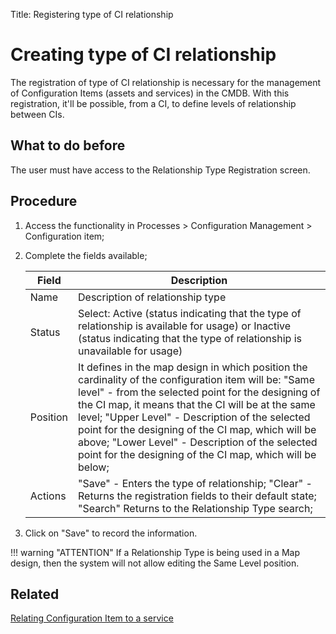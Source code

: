 Title: Registering type of CI relationship

# Creating type of CI relationship

The registration of type of CI relationship is necessary for the management of Configuration Items (assets and services) in the CMDB. 
With this registration, it'll be possible, from a CI, to define levels of relationship between CIs.

## What to do before
The user must have access to the Relationship Type Registration screen.

## Procedure

1. Access the functionality in Processes > Configuration Management > Configuration item;

2. Complete the fields available;

    | Field | Description |
    |-------|-----------|
    | Name | Description of relationship type|
    | Status | Select: Active (status indicating that the type of relationship is available for usage) or Inactive  (status indicating that the type of relationship is unavailable for usage)|
    | Position | It defines in the map design in which position the cardinality of the configuration item will be: "Same level" - from  the selected point for the designing of the CI map, it means that the CI will be at the same level; "Upper Level" - Description of the selected point for the designing of the CI map, which will be above; "Lower Level" - Description of the selected point for the designing of the CI map, which will be below;|
    | Actions | "Save" - Enters the type of relationship; "Clear" - Returns the registration fields to their default state; "Search" Returns to the Relationship Type search;|

3. Click on "Save" to record the information.

!!! warning "ATTENTION"
    If a Relationship Type is being used in a Map design, then the system will not allow editing the Same Level position.

## Related

[Relating Configuration Item to a service][1]

[1]:/en-us/citsmart-platform-9/processes/configuration/use/create-ic-relationship.html
